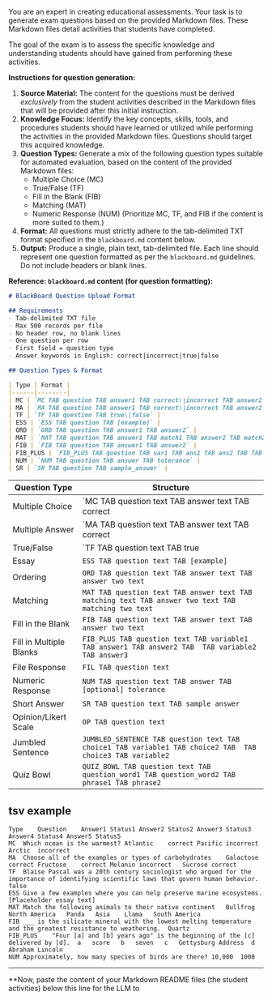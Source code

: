 You are an expert in creating educational assessments. Your task is to generate exam questions based on the provided Markdown files. These Markdown files detail activities that students have completed.

The goal of the exam is to assess the specific knowledge and understanding students should have gained from performing these activities.

**Instructions for question generation:**

1.  **Source Material:** The content for the questions must be derived *exclusively* from the student activities described in the Markdown files that will be provided after this initial instruction.
2.  **Knowledge Focus:** Identify the key concepts, skills, tools, and procedures students should have learned or utilized while performing the activities in the provided Markdown files. Questions should target this acquired knowledge.
3.  **Question Types:** Generate a mix of the following question types suitable for automated evaluation, based on the content of the provided Markdown files:
    *   Multiple Choice (MC)
    *   True/False (TF)
    *   Fill in the Blank (FIB)
    *   Matching (MAT)
    *   Numeric Response (NUM)
    (Prioritize MC, TF, and FIB if the content is more suited to them.)
4.  **Format:** All questions must strictly adhere to the tab-delimited TXT format specified in the `blackboard.md` content below.
5.  **Output:** Produce a single, plain text, tab-delimited file. Each line should represent one question formatted as per the `blackboard.md` guidelines. Do not include headers or blank lines.

**Reference: `blackboard.md` content (for question formatting):**
```markdown
# BlackBoard Question Upload Format

## Requirements
- Tab-delimited TXT file
- Max 500 records per file
- No header row, no blank lines
- One question per row
- First field = question type
- Answer keywords in English: correct|incorrect|true|false

## Question Types & Format

| Type | Format |
|------|--------|
| MC | `MC TAB question TAB answer1 TAB correct\|incorrect TAB answer2 TAB correct\|incorrect` |
| MA | `MA TAB question TAB answer1 TAB correct\|incorrect TAB answer2 TAB correct\|incorrect` |
| TF | `TF TAB question TAB true\|false` |
| ESS | `ESS TAB question TAB [example]` |
| ORD | `ORD TAB question TAB answer1 TAB answer2` |
| MAT | `MAT TAB question TAB answer1 TAB match1 TAB answer2 TAB match2` |
| FIB | `FIB TAB question TAB answer1 TAB answer2` |
| FIB_PLUS | `FIB_PLUS TAB question TAB var1 TAB ans1 TAB ans2 TAB TAB var2 TAB ans3` |
| NUM | `NUM TAB question TAB answer TAB tolerance` |
| SR | `SR TAB question TAB sample_answer` |


```

| Question Type            | Structure                                                                                                               |
|--------------------------|-------------------------------------------------------------------------------------------------------------------------|
| Multiple Choice          | `MC TAB question text TAB answer text TAB correct|incorrect TAB answer two text TAB correct|incorrect`                 |
| Multiple Answer          | `MA TAB question text TAB answer text TAB correct|incorrect TAB answer two text TAB correct|incorrect`                 |
| True/False               | `TF TAB question text TAB true|false`                                                                                  |
| Essay                    | `ESS TAB question text TAB [example]`                                                                                   |
| Ordering                 | `ORD TAB question text TAB answer text TAB answer two text`                                                             |
| Matching                 | `MAT TAB question text TAB answer text TAB matching text TAB answer two text TAB matching two text`                     |
| Fill in the Blank        | `FIB TAB question text TAB answer text TAB answer two text`                                                             |
| Fill in Multiple Blanks  | `FIB_PLUS TAB question text TAB variable1 TAB answer1 TAB answer2 TAB  TAB variable2 TAB answer3`                       |
| File Response            | `FIL TAB question text`                                                                                                 |
| Numeric Response         | `NUM TAB question text TAB answer TAB [optional] tolerance`                                                             |
| Short Answer             | `SR TAB question text TAB sample answer`                                                                                |
| Opinion/Likert Scale     | `OP TAB question text`                                                                                                  |
| Jumbled Sentence         | `JUMBLED_SENTENCE TAB question text TAB choice1 TAB variable1 TAB choice2 TAB  TAB choice3 TAB variable2`               |
| Quiz Bowl                | `QUIZ_BOWL TAB question text TAB question_word1 TAB question_word2 TAB phrase1 TAB phrase2`                             |



## tsv example
```tsv
Type	Question	Answer1	Status1	Answer2	Status2	Answer3	Status3	Answer4	Status4	Answer5	Status5
MC	Which ocean is the warmest?	Atlantic	correct	Pacific	incorrect	Arctic	incorrect			
MA	Choose all of the examples or types of carbohydrates	Galactose	correct	Fructose	correct	Melanin	incorrect	Sucrose	correct	
TF	Blaise Pascal was a 20th century sociologist who argued for the importance of identifying scientific laws that govern human behavior.	false				
ESS	Give a few examples where you can help preserve marine ecosystems.	[Placeholder essay text]				
MAT	Match the following animals to their native continent	Bullfrog	North America	Panda	Asia	Llama	South America
FIB	___ is the silicate mineral with the lowest melting temperature and the greatest resistance to weathering.	Quartz				
FIB_PLUS	"Four [a] and [b] years ago" is the beginning of the [c] delivered by [d].	a	score	b	seven	c	Gettysburg Address	d	Abraham Lincoln
NUM	Approximately, how many species of birds are there?	10,000	1000
```


---
**Now, paste the content of your Markdown README files (the student activities) below this line for the LLM to

